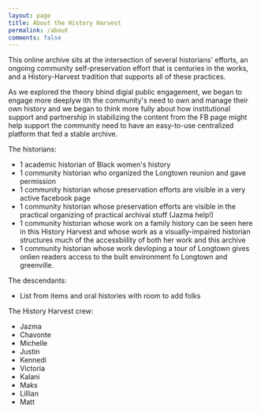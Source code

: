 ```yaml
---
layout: page
title: About the History Harvest
permalink: /about
comments: false
---
```


This online archive sits at the intersection of several historians' efforts, an ongoing community self-preservation effort that is centuries in the works, and a History-Harvest tradition that supports all of these practices.

As we explored the theory bhind digial public engagement, we began to engage more deeplyw ith the community's need to own and manage their own history and we began to think more fully about how institutional support and partnership in stabilizing the content from the FB page might help support the community need to have an easy-to-use centralized platform that fed a stable archive.


<!-- Labor also matters http://www.neatline.org/credits/ and look at our credits page so that you can see how people contributed and how we acknowledge the iportance of those contributions from a variety of places.-->

The historians:

- 1 academic historian of Black women's history
- 1 community historian who organized the Longtown reunion and gave permission
- 1 community historian whose preservation efforts are visible in a very active facebook page
- 1 community historian whose preservation efforts are visible in the practical organizing of practical archival stuff (Jazma help!)
- 1 community historian whose work on a family history can be seen here in this History Harvest and whose work as a visually-impaired historian structures much of the accessbiility of both her work and this archive
- 1 community historian whose work devloping a tour of Longtown gives onlien readers access to the built environment fo Longtown and greenville.

The descendants:
- List from items and oral histories with room to add folks

The History Harvest crew:
- Jazma
- Chavonte
- Michelle
- Justin
- Kennedi
- Victoria
- Kalani
- Maks
- Lillian
- Matt
